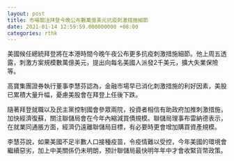 ```yaml
---
layout: post
title: 市場關注拜登今晚公布數萬億美元抗疫刺激措施細節
date: 2021-01-14 12:59:59.000000000 +08:00
categories: rthk
---
```


美國候任總統拜登將在本港時間今晚午夜公布更多抗疫刺激措施細節。他上周五透露，刺激方案規模數萬億美元，提出向每名美國人派發2千美元，擴大失業保險等。

高寶集團證券執行董事李慧芬認為，金融市場早已消化刺激措施的利好因素，美股已累積大量升幅，憂慮美股會在拜登上任後下跌。

隨著拜登就職以及民主黨控制國會參眾兩院，投資者相信有助政府加推刺激措施，加快經濟復蘇，關注聯儲局會在今年內縮減買債規模。聯儲局理事布雷納德表示，在就業同通脹方面，經濟仍遠離聯儲局目標，有必要時更會增加購買資產規模。

李慧芬說，如果美國不足半數人口接種疫苗，令疫情難以受控，今年美國的環境會繼續惡劣，加上中美關係仍未明朗，預計聯儲局最快明年年中才會收緊貨幣政策。
